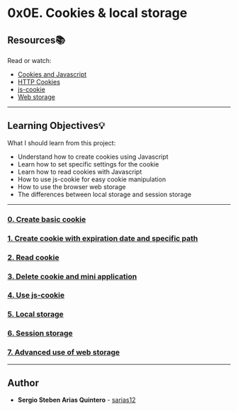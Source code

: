 # 0x0E. Cookies & local storage

## Resources:books:
Read or watch:
* [Cookies and Javascript](https://intranet.hbtn.io/rltoken/GSKBY0oEF0AQNv54Qg66Og)
* [HTTP Cookies](https://intranet.hbtn.io/rltoken/gCsMhEyenOBpsxPQ4OwAFQ)
* [js-cookie](https://intranet.hbtn.io/rltoken/XQMxtCbN2K7Ut6ogMtAdaA)
* [Web storage](https://intranet.hbtn.io/rltoken/a4_bzdeKqv8gNw4gPOGIQg)

---
## Learning Objectives:bulb:
What I should learn from this project:


* Understand how to create cookies using Javascript
* Learn how to set specific settings for the cookie
* Learn how to read cookies with Javascript
* How to use js-cookie for easy cookie manipulation
* How to use the browser web storage
* The differences between local storage and session storage        

---
### [0. Create basic cookie](./0-index.html)

### [1. Create cookie with expiration date and specific path](./1-index.html)

### [2. Read cookie](./2-index.html)

### [3. Delete cookie and mini application](./3-index.html)

### [4. Use js-cookie](./4-index.html)

### [5. Local storage](./5-index.html)

### [6. Session storage](./6-index.html)

### [7. Advanced use of web storage](./7-index.html)
---

## Author
* **Sergio Steben Arias Quintero** - [sarias12](https://github.com/sarias12)

